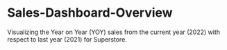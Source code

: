 # Sales-Dashboard-Overview
Visualizing the Year on Year (YOY) sales from the current year (2022) with respect to last year (2021) for Superstore.

